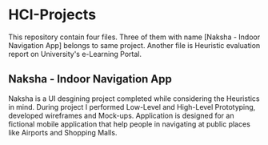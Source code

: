 # HCI-Projects
This repository contain four files. Three of them with name [Naksha - Indoor Navigation App] belongs to same project. Another file is Heuristic evaluation report on University's e-Learning Portal.

## Naksha - Indoor Navigation App
Naksha is a UI desgining project completed while considering the Heuristics in mind. During project I performed Low-Level and High-Level Prototyping, developed wireframes and Mock-ups. Application is designed for an fictional mobile application that help people in navigating at public places like Airports and Shopping Malls. 


